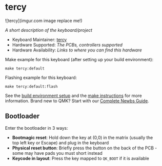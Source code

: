 # tercy

![tercy](imgur.com image replace me!)

*A short description of the keyboard/project*

* Keyboard Maintainer: [tercy](https://github.com/tercy)
* Hardware Supported: *The PCBs, controllers supported*
* Hardware Availability: *Links to where you can find this hardware*

Make example for this keyboard (after setting up your build environment):

    make tercy:default

Flashing example for this keyboard:

    make tercy:default:flash

See the [build environment setup](https://docs.qmk.fm/#/getting_started_build_tools) and the [make instructions](https://docs.qmk.fm/#/getting_started_make_guide) for more information. Brand new to QMK? Start with our [Complete Newbs Guide](https://docs.qmk.fm/#/newbs).

## Bootloader

Enter the bootloader in 3 ways:

* **Bootmagic reset**: Hold down the key at (0,0) in the matrix (usually the top left key or Escape) and plug in the keyboard
* **Physical reset button**: Briefly press the button on the back of the PCB - some may have pads you must short instead
* **Keycode in layout**: Press the key mapped to `QK_BOOT` if it is available
